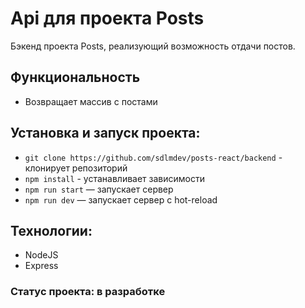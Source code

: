 # Api для проекта Posts
Бэкенд проекта Posts, реализующий возможность отдачи постов.

## Функциональность
* Возвращает массив с постами

## Установка и запуск проекта:
* `git clone https://github.com/sdlmdev/posts-react/backend` - клонирует репозиторий
* `npm install` - устанавливает зависимости
* `npm run start` — запускает сервер   
* `npm run dev` — запускает сервер с hot-reload

## Технологии:
* NodeJS
* Express

### Статус проекта: в разработке
